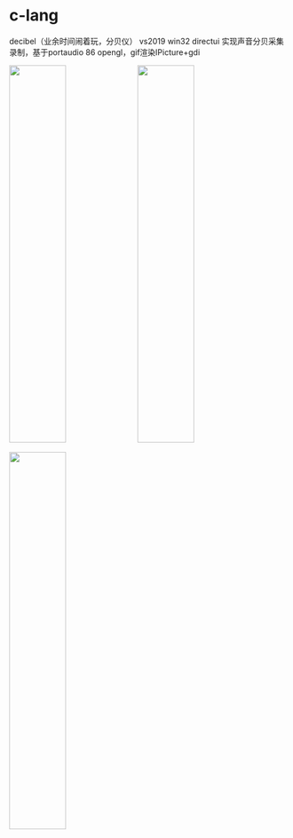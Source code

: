 # c-lang

decibel（业余时间闹着玩，分贝仪） vs2019
win32 directui 实现声音分贝采集录制，基于portaudio 86 opengl，gif渲染IPicture+gdi

<img src="https://github.com/mengdj/c-lang/raw/master/decibel/img/s.gif" width="45%" height="680px"> <img src="https://github.com/mengdj/c-lang/raw/master/decibel/decibel/res/tip.png" width="45%" height="680px">

<img src="https://github.com/mengdj/c-lang/raw/master/decibel/img/4.png" width="45%" height="680px">


